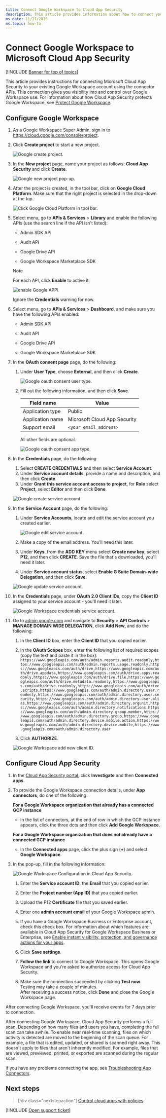 ```yaml
---
title: Connect Google Workspace to Cloud App Security
description: This article provides information about how to connect your Google Workspace to Cloud App Security using the API connector for visibility and control over use.
ms.date: 11/27/2019
ms.topic: how-to
---
```

# Connect Google Workspace to Microsoft Cloud App Security

[!INCLUDE [Banner for top of topics](includes/banner.md)]

This article provides instructions for connecting Microsoft Cloud App Security to your existing Google Workspace account using the connector APIs. This connection gives you visibility into and control over Google Workspace use. For information about how Cloud App Security protects Google Workspace, see [Protect Google Workspace](protect-google-workspace.md).

## Configure Google Workspace

1. As a Google Workspace Super Admin, sign in to <a href="https://cloud.google.com/console/project" target="_blank">https://cloud.google.com/console/project</a>.

1. Click **Create project** to start a new project.

    ![Google create project.](media/connect-google-workspace/google-workspace-create-new-project.png)

1. In the **New project** page, name your project as follows: **Cloud App Security** and click **Create**.

    ![Google new project pop-up.](media/connect-google-workspace/google-workspace-create-new-project-popup.png)

1. After the project is created, in the tool bar, click on **Google Cloud Platform**. Make sure that the right project is selected in the drop-down at the top.

    ![Click Google Cloud Platform in tool bar.](media/connect-google-workspace/google-workspace-verify-project.png)

1. Select menu, go to **APIs & Services** > **Library** and enable the following APIs (use the search line if the API isn't listed):

    - Admin SDK API

    - Audit API
    - Google Drive API
    - Google Workspace Marketplace SDK

    > [!NOTE]
    > For each API, click **Enable** to active it.
    >
    > ![enable Google APPI.](media/connect-google-workspace/google-workspace-api.png)
    >
    > Ignore the **Credentials** warning for now.

1. Select menu, go to **APIs & Services** > **Dashboard**, and make sure you have the following APIs enabled:

    - Admin SDK API

    - Audit API
    - Google Drive API
    - Google Workspace Marketplace SDK

1. In the **OAuth consent page** page, do the following:
    1. Under **User Type**, choose **External**, and then click **Create**.

        ![Google oauth consent user type.](media/connect-google-workspace/google-workspace-oauth-consent-user-type.png)

    1. Fill out the following information, and then click **Save**.

        | Field name | Value |
        | --- | --- |
        | Application type | Public |
        | Application name | Microsoft Cloud App Security |
        | Support email | `<your_email_address>` |

        All other fields are optional.

        ![Google oauth consent app type.](media/connect-google-workspace/google-workspace-oauth-consent-app-type.png)

1. In the **Credentials** page, do the following:
    1. Select **CREATE CREDENTIALS** and then select **Service Account**.
    1. Under **Service account details**, provide a name and description, and then click **Create**.
    1. Under **Grant this service account access to project**, for **Role** select **Project**, select **Editor** and then click **Done**.

    ![Google create service account.](media/connect-google-workspace/google-workspace-create-service-account.png)

1. In the **Service Account** page, do the following:
    1. Under **Service Accounts**, locate and edit the service account you created earlier.

        ![Google edit service account.](media/connect-google-workspace/google-workspace-edit-service-account.png)

    1. Make a copy of the email address. You'll need this later.
    1. Under **Keys**, from the **ADD KEY** menu select **Create new key**, select **P12**, and then click **CREATE**. Save the file that's downloaded, you'll need it later.
    1. Under **Service account status**, select **Enable G Suite Domain-wide Delegation**, and then click **Save**.

    ![Google update service account.](media/connect-google-workspace/google-workspace-update-service-account.png)

1. In the **Credentials** page, under **OAuth 2.0 Client IDs**, copy the **Client ID** assigned to your service account - you'll need it later.

    ![Google Workspace credentials service account.](media/connect-google-workspace/google-workspace-copy-service-account-client-id.png)

1. Go to [admin.google.com](https://admin.google.com/) and navigate to **Security** > **API Controls** > **MANAGE DOMAIN WIDE DELEGATION**, click **Add New**, and do the following:

    1. In the **Client ID** box, enter the **Client ID** that you copied earlier.
    1. In the **OAuth Scopes** box, enter the following list of required scopes (copy the text and paste it in the box):  
    `https://www.googleapis.com/auth/admin.reports.audit.readonly,https://www.googleapis.com/auth/admin.reports.usage.readonly,https://www.googleapis.com/auth/drive,https://www.googleapis.com/auth/drive.appdata,https://www.googleapis.com/auth/drive.apps.readonly,https://www.googleapis.com/auth/drive.file,https://www.googleapis.com/auth/drive.metadata.readonly,https://www.googleapis.com/auth/drive.readonly,https://www.googleapis.com/auth/drive.scripts,https://www.googleapis.com/auth/admin.directory.user.readonly,https://www.googleapis.com/auth/admin.directory.user.security,https://www.googleapis.com/auth/admin.directory.user.alias,https://www.googleapis.com/auth/admin.directory.orgunit,https://www.googleapis.com/auth/admin.directory.notifications,https://www.googleapis.com/auth/admin.directory.group.member,https://www.googleapis.com/auth/admin.directory.group,https://www.googleapis.com/auth/admin.directory.device.mobile.action,https://www.googleapis.com/auth/admin.directory.device.mobile,https://www.googleapis.com/auth/admin.directory.user`

    1. Click **AUTHORIZE**.

    ![Google Workspace add new client ID.](media/connect-google-workspace/google-workspace-add-new-client-id.png)

## Configure Cloud App Security

1. In the [Cloud App Security portal](https://portal.cloudappsecurity.com/), click **Investigate** and then **Connected apps**.

1. To provide the Google Workspace connection details, under **App connectors**, do one of the following:

    **For a Google Workspace organization that already has a connected GCP instance**

    - In the list of connectors, at the end of row in which the GCP instance appears, click the three dots and then click **Add Google Workspace**.

    **For a Google Workspace organization that does not already have a connected GCP instance**

    - In the **Connected apps** page, click the plus sign (**+**) and select **Google Workspace**.

1. In the pop-up, fill in the following information:

    ![Google Workspace Configuration in Cloud App Security.](media/connect-google-workspace/cas-config-google-workspace.png "Google Workspace Configuration in Cloud App Security")

    1. Enter the **Service account ID**, the **Email** that you copied earlier.

    1. Enter the **Project number (App ID)** that you copied earlier.

    1. Upload the P12 **Certificate** file that you saved earlier.

    1. Enter one **admin account email** of your Google Workspace admin.

    1. If you have a Google Workspace Business or Enterprise account, check this check box. For information about which features are available in Cloud App Security for Google Workspace Business or Enterprise, see [Enable instant visibility, protection, and governance actions for your apps](enable-instant-visibility-protection-and-governance-actions-for-your-apps.md).

    1. Click **Save settings**.

    1. **Follow the link** to connect to Google Workspace. This opens Google Workspace and you're asked to authorize access for Cloud App Security.

    1. Make sure the connection succeeded by clicking **Test now**.  
    Testing may take a couple of minutes.  
    After receiving a success notice, click **Done** and close the Google Workspace page.

After connecting Google Workspace, you'll receive events for 7 days prior to connection.

After connecting Google Workspace, Cloud App Security performs a full scan. Depending on how many files and users you have, completing the full scan can take awhile. To enable near real-time scanning, files on which activity is detected are moved to the beginning of the scan queue. For example, a file that is edited, updated, or shared is scanned right away. This doesn't apply to files that aren't inherently modified. For example, files that are viewed, previewed, printed, or exported are scanned during the regular scan.

If you have any problems connecting the app, see [Troubleshooting App Connectors](troubleshooting-api-connectors-using-error-messages.md).

## Next steps

> [!div class="nextstepaction"]
> [Control cloud apps with policies](control-cloud-apps-with-policies.md)

[!INCLUDE [Open support ticket](includes/support.md)]

